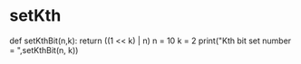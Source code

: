 # setKth

def setKthBit(n,k):
	return ((1 << k) | n)
n = 10
k = 2
print("Kth bit set number = ",setKthBit(n, k))
